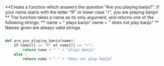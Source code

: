 
**Create a function which answers the question "Are you playing banjo?".
If your name starts with the letter "R" or lower case "r", you are playing banjo!
**
The function takes a name as its only argument, and returns one of the following strings:
**
name + " plays banjo" 
name + " does not play banjo"
**
Names given are always valid strings.


```python

def are_you_playing_banjo(name):
    if name[0] == "R" or name[0] == "r":
        return name + " " + "plays banjo"
    else :
        return name + " " + "does not play banjo"
 
```
